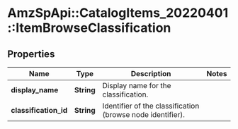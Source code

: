 # AmzSpApi::CatalogItems_20220401::ItemBrowseClassification

## Properties
Name | Type | Description | Notes
------------ | ------------- | ------------- | -------------
**display_name** | **String** | Display name for the classification. | 
**classification_id** | **String** | Identifier of the classification (browse node identifier). | 

